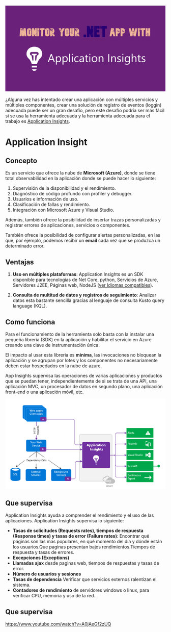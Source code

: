 ![](assets/monitor-your-app.png)

¿Alguna vez has intentado crear una aplicación con múltiples servicios y múltiples componentes, crear una solución de registro de eventos (loggin) adecuada
puede ser un gran desafío, pero este desafío podría ser más fácil si se usa la herramienta adecuada y la herramienta adecuada para el trabajo es [Application Insights](https://docs.microsoft.com/es-es/azure/azure-monitor/app/app-insights-overview).


# Application Insight

## Concepto
Es un servicio que ofrece la nube de **Microsoft (Azure)**, donde se tiene total observabilidad en la aplicación donde se puede hacer lo siguiente:

1. Supervisión de la disponibilidad y el rendimiento.
2. Diagnóstico de código profundo con profiler y debugger. 
3. Usuarios e información de uso.
4. Clasificación de fallas y rendimiento.
5. Integración con Microsoft Azure y Visual Studio.
 
Además, también ofrece la posibilidad de insertar trazas personalizadas y registrar errores de aplicaciones, servicios o componentes.

También ofrece la posibilidad de configurar alertas personalizadas, en las que, por ejemplo, podemos recibir un **email** cada vez que se produzca un determinado error.



## Ventajas
1. **Uso en múltiples plataformas**: Application Insights es un SDK disponible para tecnologias de Net Core, python, Servicios de Azure, Servidores J2EE, Páginas web, NodeJS ([ver Idiomas compatibles](https://docs.microsoft.com/es-es/azure/azure-monitor/app/platforms)).

2. **Consulta de multitud de datos y registros de seguimiento**: Analizar datos esta bastante sencilla gracias al lenguaje de consulta Kusto query language (KQL).

## Como funciona
Para el funcionamiento de la herramienta solo basta con la instalar una pequeña libreria (SDK) en la aplicación y habilitar el servicio en Azure creando una clave de instrumentación única. 

El impacto al usar esta libreria es **minima**, las invocaciones no bloquean la aplicación y se agrupan por lotes y los componentes no necesariamente deben estar hospedados en la nube de azure.

App Insights supervisa las operaciones de varias aplicaciones y productos que se puedan tener, independientemente de si se trata de una API, una aplicación MVC, un procesador de datos en segundo plano, una aplicación front-end o una aplicación móvil, etc.


![](assets/how-it-works.png)


## Que supervisa
Application Insights ayuda a comprender el rendimiento y el uso de las aplicaciones. Application Insights supervisa lo siguiente:

* **Tasas de solicitudes (Requests rates), tiempos de respuesta (Response times) y tasas de error (Failure rates)**:  Encontrar qué páginas son las más populares, en qué momento del día y dónde están los usuarios.Que paginas presentan bajos rendimientos.Tiempos de respuesta y tasas de errores.
* **Excepciones (Exceptions)**
* **Llamadas ajax** desde paginas web, tiempos de respuestas y tasas de error.
* **Número de usuarios y sesiones**
* **Tasas de dependencia** Verificar que servicios externos ralentizan el sistema.
* **Contadores de rendimiento** de servidores windows o linux, para verificar CPU, memoria y uso de la red.


## Que supervisa

https://www.youtube.com/watch?v=A0jAeGf2zUQ